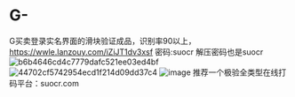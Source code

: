 # G-
G买卖登录实名界面的滑块验证成品，识别率90以上，https://wwle.lanzouy.com/iZiJT1dv3xsf
密码:suocr  解压密码也是suocr  
![b6b4646cd4c7779dafc521ee03ed4bf](https://github.com/KK4099/G-/assets/125869589/8d8f587e-b97e-42c9-aa32-a4c793ebc4a5)
![44702cf5742954ecd1f214d09dd37c4](https://github.com/KK4099/G-/assets/125869589/df8a8ec5-bb2a-42e3-87ab-60fcdf153a82)
![image](https://github.com/KK4099/G-/assets/125869589/3c6e79ad-c383-4e93-89bc-68f5a57b2a36)
推荐一个极验全类型在线打码平台：suocr.com 
